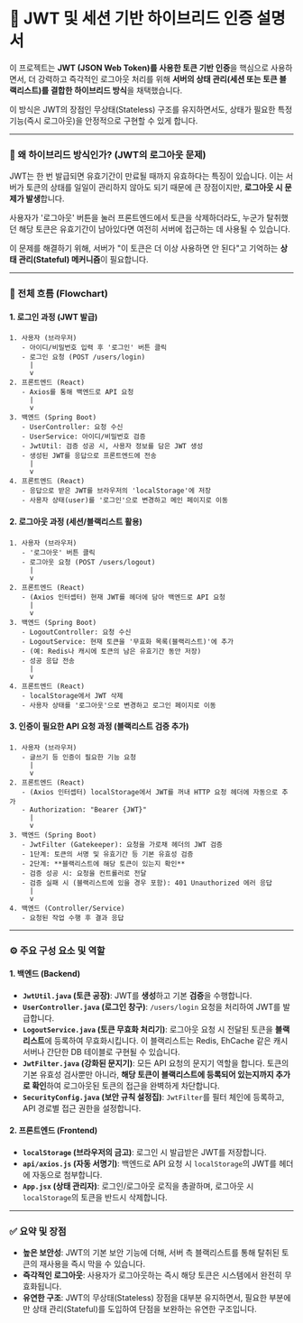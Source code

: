 # 📝 JWT 및 세션 기반 하이브리드 인증 설명서

이 프로젝트는 **JWT (JSON Web Token)를 사용한 토큰 기반 인증**을 핵심으로 사용하면서, 더 강력하고 즉각적인 로그아웃 처리를 위해 **서버의 상태 관리(세션 또는 토큰 블랙리스트)를 결합한 하이브리드 방식**을 채택했습니다.

이 방식은 JWT의 장점인 무상태(Stateless) 구조를 유지하면서도, 상태가 필요한 특정 기능(즉시 로그아웃)을 안정적으로 구현할 수 있게 합니다.

---

### 🤔 왜 하이브리드 방식인가? (JWT의 로그아웃 문제)

JWT는 한 번 발급되면 유효기간이 만료될 때까지 유효하다는 특징이 있습니다. 이는 서버가 토큰의 상태를 일일이 관리하지 않아도 되기 때문에 큰 장점이지만, **로그아웃 시 문제가 발생**합니다.

사용자가 '로그아웃' 버튼을 눌러 프론트엔드에서 토큰을 삭제하더라도, 누군가 탈취했던 해당 토큰은 유효기간이 남아있다면 여전히 서버에 접근하는 데 사용될 수 있습니다.

이 문제를 해결하기 위해, 서버가 "이 토큰은 더 이상 사용하면 안 된다"고 기억하는 **상태 관리(Stateful) 메커니즘**이 필요합니다.

---

### 🌊 전체 흐름 (Flowchart)

#### 1. 로그인 과정 (JWT 발급)
```
1. 사용자 (브라우저)
   - 아이디/비밀번호 입력 후 '로그인' 버튼 클릭
   - 로그인 요청 (POST /users/login)
     |
     v
2. 프론트엔드 (React)
   - Axios를 통해 백엔드로 API 요청
     |
     v
3. 백엔드 (Spring Boot)
   - UserController: 요청 수신
   - UserService: 아이디/비밀번호 검증
   - JwtUtil: 검증 성공 시, 사용자 정보를 담은 JWT 생성
   - 생성된 JWT를 응답으로 프론트엔드에 전송
     |
     v
4. 프론트엔드 (React)
   - 응답으로 받은 JWT를 브라우저의 'localStorage'에 저장
   - 사용자 상태(user)를 '로그인'으로 변경하고 메인 페이지로 이동
```

#### 2. 로그아웃 과정 (세션/블랙리스트 활용)
```
1. 사용자 (브라우저)
   - '로그아웃' 버튼 클릭
   - 로그아웃 요청 (POST /users/logout)
     |
     v
2. 프론트엔드 (React)
   - (Axios 인터셉터) 현재 JWT를 헤더에 담아 백엔드로 API 요청
     |
     v
3. 백엔드 (Spring Boot)
   - LogoutController: 요청 수신
   - LogoutService: 현재 토큰을 '무효화 목록(블랙리스트)'에 추가
   - (예: Redis나 캐시에 토큰의 남은 유효기간 동안 저장)
   - 성공 응답 전송
     |
     v
4. 프론트엔드 (React)
   - localStorage에서 JWT 삭제
   - 사용자 상태를 '로그아웃'으로 변경하고 로그인 페이지로 이동
```

#### 3. 인증이 필요한 API 요청 과정 (블랙리스트 검증 추가)
```
1. 사용자 (브라우저)
   - 글쓰기 등 인증이 필요한 기능 요청
     |
     v
2. 프론트엔드 (React)
   - (Axios 인터셉터) localStorage에서 JWT를 꺼내 HTTP 요청 헤더에 자동으로 추가
   - Authorization: "Bearer {JWT}"
     |
     v
3. 백엔드 (Spring Boot)
   - JwtFilter (Gatekeeper): 요청을 가로채 헤더의 JWT 검증
   - 1단계: 토큰의 서명 및 유효기간 등 기본 유효성 검증
   - 2단계: **블랙리스트에 해당 토큰이 있는지 확인**
   - 검증 성공 시: 요청을 컨트롤러로 전달
   - 검증 실패 시 (블랙리스트에 있을 경우 포함): 401 Unauthorized 에러 응답
     |
     v
4. 백엔드 (Controller/Service)
   - 요청된 작업 수행 후 결과 응답
```

---

### ⚙️ 주요 구성 요소 및 역할

#### 1. 백엔드 (Backend)

-   **`JwtUtil.java` (토큰 공장)**: JWT를 **생성**하고 기본 **검증**을 수행합니다.
-   **`UserController.java` (로그인 창구)**: `/users/login` 요청을 처리하여 JWT를 발급합니다.
-   **`LogoutService.java` (토큰 무효화 처리기)**: 로그아웃 요청 시 전달된 토큰을 **블랙리스트**에 등록하여 무효화시킵니다. 이 블랙리스트는 Redis, EhCache 같은 캐시 서버나 간단한 DB 테이블로 구현될 수 있습니다.
-   **`JwtFilter.java` (강화된 문지기)**: 모든 API 요청의 문지기 역할을 합니다. 토큰의 기본 유효성 검사뿐만 아니라, **해당 토큰이 블랙리스트에 등록되어 있는지까지 추가로 확인**하여 로그아웃된 토큰의 접근을 완벽하게 차단합니다.
-   **`SecurityConfig.java` (보안 규칙 설정집)**: `JwtFilter`를 필터 체인에 등록하고, API 경로별 접근 권한을 설정합니다.

#### 2. 프론트엔드 (Frontend)

-   **`localStorage` (브라우저의 금고)**: 로그인 시 발급받은 JWT를 저장합니다.
-   **`api/axios.js` (자동 서명기)**: 백엔드로 API 요청 시 `localStorage`의 JWT를 헤더에 자동으로 첨부합니다.
-   **`App.jsx` (상태 관리자)**: 로그인/로그아웃 로직을 총괄하며, 로그아웃 시 `localStorage`의 토큰을 반드시 삭제합니다.

---

### ✅ 요약 및 장점

-   **높은 보안성**: JWT의 기본 보안 기능에 더해, 서버 측 블랙리스트를 통해 탈취된 토큰의 재사용을 즉시 막을 수 있습니다.
-   **즉각적인 로그아웃**: 사용자가 로그아웃하는 즉시 해당 토큰은 시스템에서 완전히 무효화됩니다.
-   **유연한 구조**: JWT의 무상태(Stateless) 장점을 대부분 유지하면서, 필요한 부분에만 상태 관리(Stateful)를 도입하여 단점을 보완하는 유연한 구조입니다.
